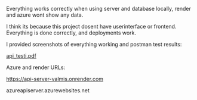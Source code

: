 Everything works correctly when using server and database locally, render and azure wont show any data.

I think its because this project dosent have userinterface or frontend. Everything is done correctly, and deployments work.

I provided screenshots of everything working and postman test results:

[api_testi.pdf](https://github.com/KimmoLahti/rest_api_render/files/11182750/api_testi.pdf)

Azure and render URLs:

https://api-server-valmis.onrender.com

azureapiserver.azurewebsites.net
